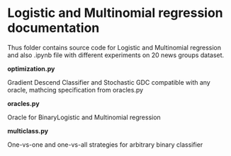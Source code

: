 # Logistic and Multinomial regression documentation

Thus folder contains source code for Logistic and Multinomial regression and also .ipynb file with different experiments
on 20 news groups dataset.

__optimization.py__

Gradient Descend Classifier and Stochastic GDC compatible with any oracle, mathcing specification from oracles.py

__oracles.py__

Oracle for BinaryLogistic and Multinomial regression

__multiclass.py__

One-vs-one and one-vs-all strategies for arbitrary binary classifier
